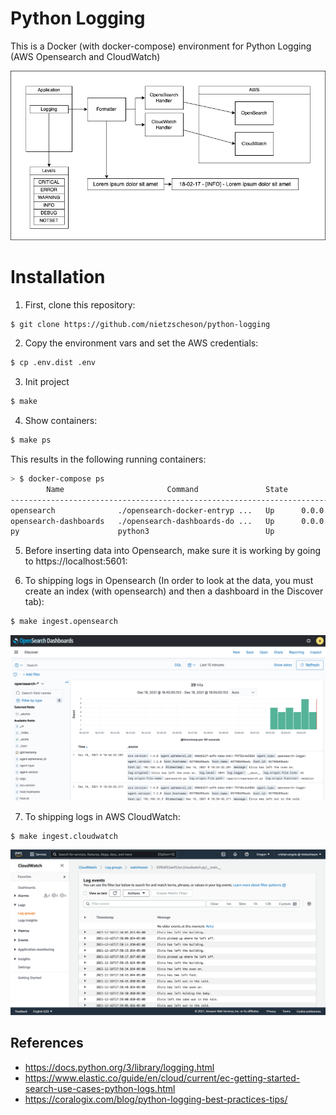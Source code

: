 Python Logging
==============

This is a Docker (with docker-compose) environment for Python Logging (AWS Opensearch and CloudWatch)

![Python Logging Graph](./docs/python-logging.png?raw=true "Python Logging Graph")

# Installation

1. First, clone this repository:

```bash
$ git clone https://github.com/nietzscheson/python-logging
```
2. Copy the environment vars and set the AWS credentials:

```bash
$ cp .env.dist .env
```
3. Init project
```bash
$ make
```
4. Show containers:
```bash
$ make ps
```
This results in the following running containers:
```bash
> $ docker-compose ps
        Name                       Command               State                                 Ports
-----------------------------------------------------------------------------------------------------------------------------------
opensearch              ./opensearch-docker-entryp ...   Up      0.0.0.0:9200->9200/tcp, 9300/tcp, 0.0.0.0:9600->9600/tcp, 9650/tcp
opensearch-dashboards   ./opensearch-dashboards-do ...   Up      0.0.0.0:5601->5601/tcp
py                      python3                          Up
```
5. Before inserting data into Opensearch, make sure it is working by going to https://localhost:5601:

6. To shipping logs in Opensearch (In order to look at the data, you must create an index (with opensearch) and then a dashboard in the Discover tab):
```bash
$ make ingest.opensearch
```

![Opensearch Logs](./docs/opensearch.png?raw=true "Opensearch Logs")

7. To shipping logs in AWS CloudWatch:
```bash
$ make ingest.cloudwatch
```

![Cloudwatch Logs](./docs/cloudwatch.png?raw=true "Cloudwatch Logs")

## References

- https://docs.python.org/3/library/logging.html
- https://www.elastic.co/guide/en/cloud/current/ec-getting-started-search-use-cases-python-logs.html
- https://coralogix.com/blog/python-logging-best-practices-tips/